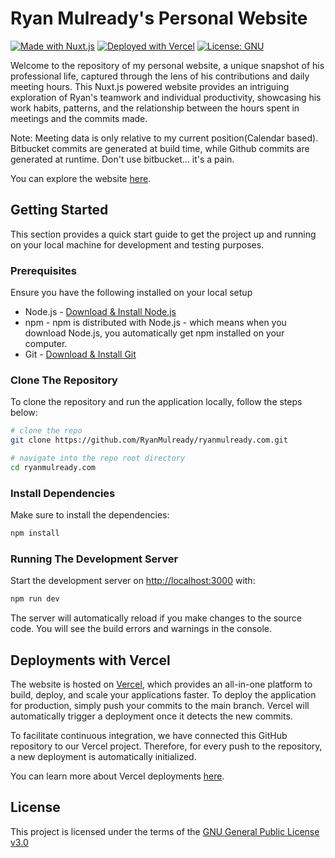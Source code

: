 # Ryan Mulready's Personal Website

[![Made with Nuxt.js](https://img.shields.io/badge/Made%20with-Nuxt.js-blue)](https://v3.nuxtjs.org)
[![Deployed with Vercel](https://img.shields.io/badge/Deployed%20with-Vercel-blueviolet)](https://vercel.com)
[![License: GNU](https://img.shields.io/badge/License-GNU-yellow.svg)](https://www.gnu.org/licenses/gpl-3.0)

Welcome to the repository of my personal website, a unique snapshot of his professional life, captured through the lens of his contributions and daily meeting hours. This Nuxt.js powered website provides an intriguing exploration of Ryan's teamwork and individual productivity, showcasing his work habits, patterns, and the relationship between the hours spent in meetings and the commits made.

Note: Meeting data is only relative to my current position(Calendar based). Bitbucket commits are generated at build time, while Github commits are generated at runtime. Don't use bitbucket... it's a pain.

You can explore the website [here](https://ryanmulready.com).

## Getting Started

This section provides a quick start guide to get the project up and running on your local machine for development and testing purposes.

### Prerequisites

Ensure you have the following installed on your local setup

-   Node.js - [Download & Install Node.js](https://nodejs.org/en/download/)
-   npm - npm is distributed with Node.js - which means when you download Node.js, you automatically get npm installed on your computer.
-   Git - [Download & Install Git](https://git-scm.com/downloads)

### Clone The Repository

To clone the repository and run the application locally, follow the steps below:

```bash
# clone the repo
git clone https://github.com/RyanMulready/ryanmulready.com.git

# navigate into the repo root directory
cd ryanmulready.com
```

### Install Dependencies

Make sure to install the dependencies:

```bash
npm install
```

### Running The Development Server

Start the development server on [http://localhost:3000](http://localhost:3000) with:

```bash
npm run dev
```

The server will automatically reload if you make changes to the source code. You will see the build errors and warnings in the console.

## Deployments with Vercel

The website is hosted on [Vercel](https://vercel.com), which provides an all-in-one platform to build, deploy, and scale your applications faster. To deploy the application for production, simply push your commits to the main branch. Vercel will automatically trigger a deployment once it detects the new commits.

To facilitate continuous integration, we have connected this GitHub repository to our Vercel project. Therefore, for every push to the repository, a new deployment is automatically initialized.

You can learn more about Vercel deployments [here](https://vercel.com/docs).

## License

This project is licensed under the terms of the [GNU General Public License v3.0](https://www.gnu.org)
